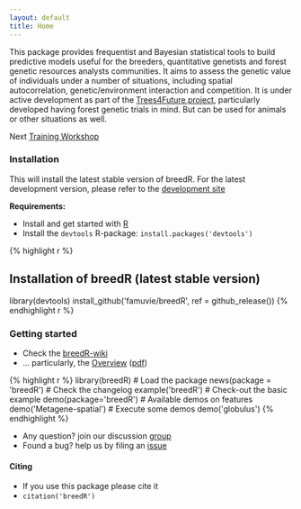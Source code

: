 ```yaml
---
layout: default
title: Home
---
```


This package provides frequentist and Bayesian statistical tools to build predictive models useful for the breeders, quantitative genetists and forest genetic resources analysts communities. It aims to assess the genetic value of individuals under a number of situations, including spatial autocorrelation, genetic/environment interaction and competition. It is under active development as part of the [Trees4Future project](http://www.trees4future.eu/ "T4F"), particularly developed having forest genetic trials in mind. But can be used for animals or other situations as well.

Next [Training Workshop](workshop)

### Installation
This will install the latest stable version of breedR.
For the latest development version, please refer to the [development site](https://github.com/famuvie/breedR)

**Requirements:**
- Install and get started with [R](getR)
- Install the `devtools` R-package: `install.packages('devtools')`

{% highlight r %}
## Installation of breedR (latest stable version)
library(devtools)
install_github('famuvie/breedR', ref = github_release())
{% endhighlight r %}

### Getting started
- Check the [breedR-wiki](https://github.com/famuvie/breedR/wiki)
- ... particularly, the [Overview](https://github.com/famuvie/breedR/wiki/Overview) ([pdf](https://github.com/famuvie/breedR/wiki/Overview.pdf))

{% highlight r %}
library(breedR)             # Load the package
news(package = 'breedR')    # Check the changelog
example('breedR')           # Check-out the basic example
demo(package='breedR')      # Available demos on features
demo('Metagene-spatial')    # Execute some demos
demo('globulus')
{% endhighlight %}

- Any question? join our discussion [group](http://groups.google.com/group/breedr)
- Found a bug? help us by filing an [issue](https://github.com/famuvie/breedR/issues "Issues page")

#### Citing
- If you use this package please cite it
- `citation('breedR')`
